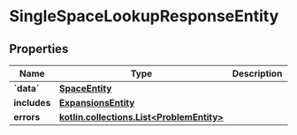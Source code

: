 
# SingleSpaceLookupResponseEntity

## Properties
Name | Type | Description | Notes
------------ | ------------- | ------------- | -------------
**&#x60;data&#x60;** | [**SpaceEntity**](SpaceEntity.md) |  |  [optional]
**includes** | [**ExpansionsEntity**](ExpansionsEntity.md) |  |  [optional]
**errors** | [**kotlin.collections.List&lt;ProblemEntity&gt;**](ProblemEntity.md) |  |  [optional]



